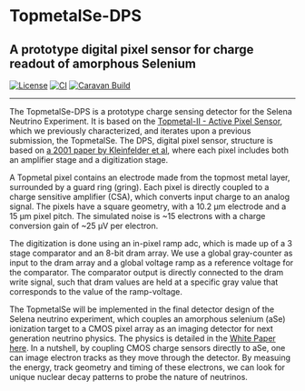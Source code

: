 # TopmetalSe-DPS
## A prototype digital pixel sensor for charge readout of amorphous Selenium

[![License](https://img.shields.io/badge/License-Apache%202.0-blue.svg)](https://opensource.org/licenses/Apache-2.0) [![CI](https://github.com/efabless/caravel_user_project_analog/actions/workflows/user_project_ci.yml/badge.svg)](https://github.com/efabless/caravel_user_project_analog/actions/workflows/user_project_ci.yml) [![Caravan Build](https://github.com/efabless/caravel_user_project_analog/actions/workflows/caravan_build.yml/badge.svg)](https://github.com/efabless/caravel_user_project_analog/actions/workflows/caravan_build.yml)

---
The TopmetalSe-DPS is a prototype charge sensing detector for the Selena Neutrino Experiment. It is based on the [Topmetal-II - Active Pixel Sensor](https://arxiv.org/abs/1509.08611), which we previously characterized, and iterates upon a previous submission, the TopmetalSe. The DPS, digital pixel sensor, structure is based on [a 2001 paper by Kleinfelder et al](https://isl.stanford.edu/groups/elgamal/abbas_publications/J038.pdf), where each pixel includes both an amplifier stage and a digitization stage. 

A Topmetal pixel contains an electrode made from the topmost metal layer, surrounded by a guard ring (gring). Each pixel is directly coupled to a charge sensitive amplifier (CSA), which converts input charge to an analog signal. The pixels have a square geometry, with a 10.2 µm electrode and a 15 µm pixel pitch. The simulated noise is ~15 electrons with a charge conversion gain of ~25 µV per electron.

The digitization is done using an in-pixel ramp adc, which is made up of a 3 stage comparator and an 8-bit dram array. We use a global gray-counter as input to the dram array and a global voltage ramp as a reference voltage for the comparator. The comparator output is directly connected to the dram write signal, such that dram values are held at a specific gray value that corresponds to the value of the ramp-voltage.

The TopmetalSe will be implemented in the final detector design of the Selena neutrino experiment, which couples an amorphous selenium (aSe) ionization target to a CMOS pixel array as an imaging detector for next generation neutrino physics. The physics is detailed in the [White Paper here](https://arxiv.org/abs/2203.08779). In a nutshell, by coupling CMOS charge sensors directly to aSe, one can image electron tracks as they move through the detector. By measuing the energy, track geometry and timing of these electrons, we can look for unique nuclear decay patterns to probe the nature of neutrinos.

